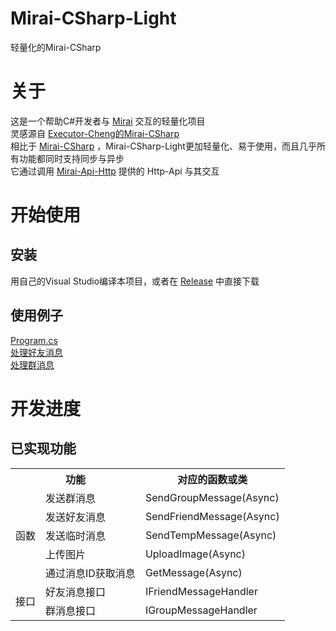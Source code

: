 # Mirai-CSharp-Light
轻量化的Mirai-CSharp
# 关于
这是一个帮助C#开发者与 [Mirai](https://github.com/mamoe/mirai) 交互的轻量化项目  
灵感源自 [Executor-Cheng的Mirai-CSharp](https://github.com/Executor-Cheng/Mirai-CSharp)  
相比于 [Mirai-CSharp](https://github.com/Executor-Cheng/Mirai-CSharp) ，Mirai-CSharp-Light更加轻量化、易于使用，而且几乎所有功能都同时支持同步与异步  
它通过调用 [Mirai-Api-Http](https://github.com/project-mirai/mirai-api-http) 提供的 Http-Api 与其交互
# 开始使用
## 安装
用自己的Visual Studio编译本项目，或者在 [Release](https://github.com/q2398003522/Mirai-CSharp-Light/releases) 中直接下载
## 使用例子
[Program.cs](https://github.com/q2398003522/Mirai-CSharp-Light/blob/master/Mirai-CSharp-Light.Example/Program.cs)  
[处理好友消息](https://github.com/q2398003522/Mirai-CSharp-Light/blob/master/Mirai-CSharp-Light.Example/Example.HandleFriendMessage.cs)  
[处理群消息](https://github.com/q2398003522/Mirai-CSharp-Light/blob/master/Mirai-CSharp-Light.Example/Example.HandleGroupMessage.cs)  
# 开发进度
## 已实现功能
<table>
	<tr>
		<th colspan="2">功能</th>
		<th>对应的函数或类</th>
	</tr>
	<tr>
		<td rowspan="5">函数</td>
		<td>发送群消息</td>
		<td>SendGroupMessage(Async)</td>
	</tr>
	<tr>
		<td>发送好友消息</td>
		<td>SendFriendMessage(Async)</td>
	</tr>
	<tr>
		<td>发送临时消息</td>
		<td>SendTempMessage(Async)</td>
	</tr>
	<tr>
		<td>上传图片</td>
		<td>UploadImage(Async)</td>
	</tr>
	<tr>
		<td>通过消息ID获取消息</td>
		<td>GetMessage(Async)</td>
	</tr>
	<tr>
		<td rowspan="2">接口</td>
		<td>好友消息接口</td>
		<td>IFriendMessageHandler</td>
	</tr>
	<tr>
		<td>群消息接口</td>
		<td>IGroupMessageHandler</td>
	</tr>
</table>
